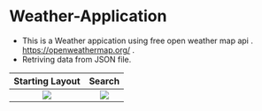 # Weather-Application
- This is a Weather appication using free open weather map api . https://openweathermap.org/ .
- Retriving data from JSON file.


Starting Layout            | Search 
:-------------------------:|:-------------------------:
![](https://user-images.githubusercontent.com/55665104/94249052-f7477f00-ff3c-11ea-8838-dbf840cb82a5.png)  |  ![](https://user-images.githubusercontent.com/55665104/94249056-f7e01580-ff3c-11ea-80ff-fca863d8a3b4.png)
